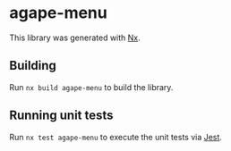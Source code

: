 # agape-menu

This library was generated with [Nx](https://nx.dev).

## Building

Run `nx build agape-menu` to build the library.

## Running unit tests

Run `nx test agape-menu` to execute the unit tests via [Jest](https://jestjs.io).
